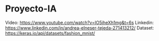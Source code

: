 # Proyecto-IA

Video: https://www.youtube.com/watch?v=IO5iheXh1mg&t=6s
Linkedin: https://www.linkedin.com/in/andrea-elneser-tejeda-271413212/
Dataset: https://keras.io/api/datasets/fashion_mnist/
